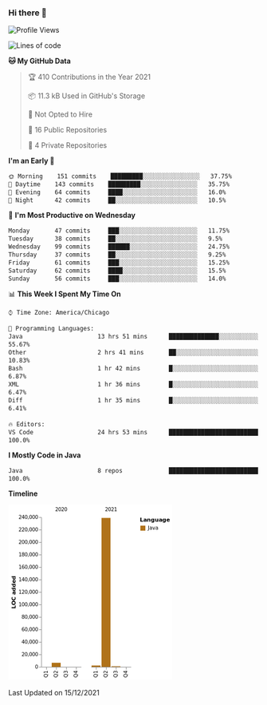 ### Hi there 👋


<!--START_SECTION:waka-->
![Profile Views](http://img.shields.io/badge/Profile%20Views-0-blue)

![Lines of code](https://img.shields.io/badge/From%20Hello%20World%20I%27ve%20Written-248%20Thousand%20lines%20of%20code-blue)

**🐱 My GitHub Data** 

> 🏆 410 Contributions in the Year 2021
 > 
> 📦 11.3 kB Used in GitHub's Storage 
 > 
> 🚫 Not Opted to Hire
 > 
> 📜 16 Public Repositories 
 > 
> 🔑 4 Private Repositories  
 > 
**I'm an Early 🐤** 

```text
🌞 Morning    151 commits    █████████░░░░░░░░░░░░░░░░   37.75% 
🌆 Daytime    143 commits    █████████░░░░░░░░░░░░░░░░   35.75% 
🌃 Evening    64 commits     ████░░░░░░░░░░░░░░░░░░░░░   16.0% 
🌙 Night      42 commits     ██░░░░░░░░░░░░░░░░░░░░░░░   10.5%

```
📅 **I'm Most Productive on Wednesday** 

```text
Monday       47 commits     ███░░░░░░░░░░░░░░░░░░░░░░   11.75% 
Tuesday      38 commits     ██░░░░░░░░░░░░░░░░░░░░░░░   9.5% 
Wednesday    99 commits     ██████░░░░░░░░░░░░░░░░░░░   24.75% 
Thursday     37 commits     ██░░░░░░░░░░░░░░░░░░░░░░░   9.25% 
Friday       61 commits     ███░░░░░░░░░░░░░░░░░░░░░░   15.25% 
Saturday     62 commits     ████░░░░░░░░░░░░░░░░░░░░░   15.5% 
Sunday       56 commits     ███░░░░░░░░░░░░░░░░░░░░░░   14.0%

```


📊 **This Week I Spent My Time On** 

```text
⌚︎ Time Zone: America/Chicago

💬 Programming Languages: 
Java                     13 hrs 51 mins      ██████████████░░░░░░░░░░░   55.67% 
Other                    2 hrs 41 mins       ██░░░░░░░░░░░░░░░░░░░░░░░   10.83% 
Bash                     1 hr 42 mins        █░░░░░░░░░░░░░░░░░░░░░░░░   6.87% 
XML                      1 hr 36 mins        █░░░░░░░░░░░░░░░░░░░░░░░░   6.47% 
Diff                     1 hr 35 mins        █░░░░░░░░░░░░░░░░░░░░░░░░   6.41%

🔥 Editors: 
VS Code                  24 hrs 53 mins      █████████████████████████   100.0%

```

**I Mostly Code in Java** 

```text
Java                     8 repos             █████████████████████████   100.0%

```


**Timeline**

![Chart not found](https://raw.githubusercontent.com/powercasgamer/powercasgamer/master/charts/bar_graph.png) 


 Last Updated on 15/12/2021
<!--END_SECTION:waka-->
